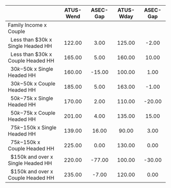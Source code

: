 
|                      |    ATUS-Wend |     ASEC-Gap |    ATUS-Wday |     ASEC-Gap |
| -------------------- | :----------: | :----------: | :----------: | :----------: |
| Family Income x Couple |              |              |              |              |
| &nbsp;&nbsp;Less than $30k x Single Headed HH |       122.00 |         3.00 |       125.00 |        -2.00 |
| &nbsp;&nbsp;Less than $30k x Couple Headed HH |       165.00 |         5.00 |       160.00 |        10.00 |
| &nbsp;&nbsp;$30k-$50k x Single Headed HH |       160.00 |       -15.00 |       100.00 |         1.00 |
| &nbsp;&nbsp;$30k-$50k x Couple Headed HH |       185.00 |         5.00 |       163.00 |        -1.00 |
| &nbsp;&nbsp;$50k-$75k x Single Headed HH |       170.00 |         2.00 |       110.00 |       -20.00 |
| &nbsp;&nbsp;$50k-$75k x Couple Headed HH |       201.00 |         4.00 |       135.00 |        15.00 |
| &nbsp;&nbsp;$75k-$150k x Single Headed HH |       139.00 |        16.00 |        90.00 |         3.00 |
| &nbsp;&nbsp;$75k-$150k x Couple Headed HH |       225.00 |         0.00 |       130.00 |         0.00 |
| &nbsp;&nbsp;$150k and over x Single Headed HH |       220.00 |       -77.00 |       100.00 |       -30.00 |
| &nbsp;&nbsp;$150k and over x Couple Headed HH |       235.00 |        -7.00 |       120.00 |         0.00 |

